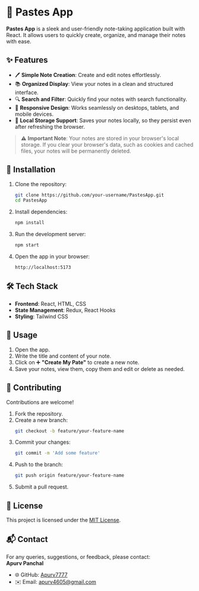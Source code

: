 # 📝 Pastes App  

**Pastes App** is a sleek and user-friendly note-taking application built with React. It allows users to quickly create, organize, and manage their notes with ease.  

## ✨ Features  

- 🖊️ **Simple Note Creation**: Create and edit notes effortlessly.  
- 📚 **Organized Display**: View your notes in a clean and structured interface.  
- 🔍 **Search and Filter**: Quickly find your notes with search functionality.  
- 📱 **Responsive Design**: Works seamlessly on desktops, tablets, and mobile devices.  
- 💾 **Local Storage Support**: Saves your notes locally, so they persist even after refreshing the browser.  

> ⚠️ **Important Note**: Your notes are stored in your browser's local storage. If you clear your browser's data, such as cookies and cached files, your notes will be permanently deleted.  

## 🚀 Installation  

1. Clone the repository:  
   ```bash
   git clone https://github.com/your-username/PastesApp.git
   cd PastesApp
   ```  

2. Install dependencies:  
   ```bash
   npm install
   ```  

3. Run the development server:  
   ```bash
   npm start
   ```  

4. Open the app in your browser:  
   ```
   http://localhost:5173
   ```  

## 🛠️ Tech Stack  

- **Frontend**: React, HTML, CSS  
- **State Management**: Redux, React Hooks  
- **Styling**: Tailwind CSS

## 📖 Usage  

1. Open the app.  
2. Write the title and content of your note. 
3. Click on ➕ **"Create My Pate"** to create a new note.  
3. Save your notes, view them, copy them and edit or delete as needed.  

## 🤝 Contributing  

Contributions are welcome!  

1. Fork the repository.  
2. Create a new branch:  
   ```bash
   git checkout -b feature/your-feature-name
   ```  
3. Commit your changes:  
   ```bash
   git commit -m 'Add some feature'
   ```  
4. Push to the branch:  
   ```bash
   git push origin feature/your-feature-name
   ```  
5. Submit a pull request.  

## 📜 License  

This project is licensed under the [MIT License](LICENSE).  

## 📬 Contact  

For any queries, suggestions, or feedback, please contact:  
**Apurv Panchal**  
- 🌐 GitHub: [Apurv7777](https://github.com/Apurv7777)  
- ✉️ Email: apurv4605@gmail.com 